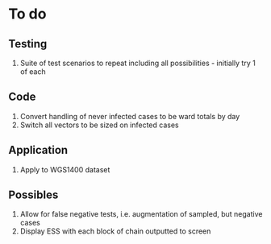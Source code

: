 To do
=====


Testing
-------

1. Suite of test scenarios to repeat including all possibilities - initially try 1 of each


Code
----
1. Convert handling of never infected cases to be ward totals by day
2. Switch all vectors to be sized on infected cases


Application
-----------
1. Apply to WGS1400 dataset


Possibles
---------
1. Allow for false negative tests, i.e. augmentation of sampled, but negative cases
2. Display ESS with each block of chain outputted to screen
